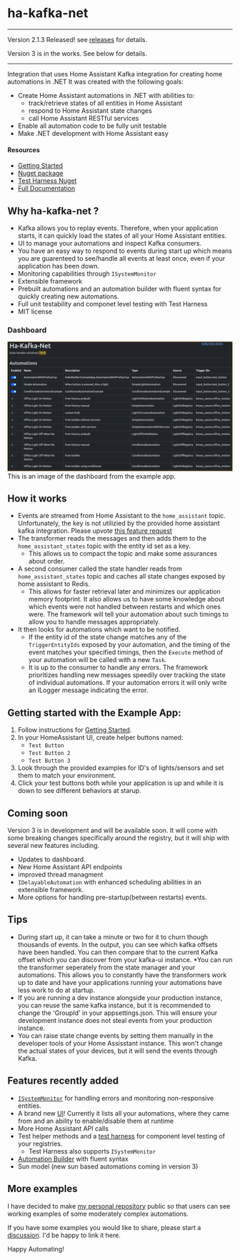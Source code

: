 # ha-kafka-net
***
Version 2.1.3 Released! see [releases](https://github.com/leosperry/ha-kafka-net/releases) for details.

Version 3 is in the works. See below for details.
***
Integration that uses Home Assistant Kafka integration for creating home automations in .NET
It was created with the following goals:
* Create Home Assistant automations in .NET with abilities to:
  * track/retrieve states of all entities in Home Assistant
  * respond to Home Assistant state changes
  * call Home Assistant RESTful services
* Enable all automation code to be fully unit testable
* Make .NET development with Home Assistant easy

#### Resources
* [Getting Started](https://github.com/leosperry/ha-kafka-net/wiki/Getting-Started)
* [Nuget package](https://www.nuget.org/packages/HaKafkaNet/)
* [Test Harness Nuget](https://www.nuget.org/packages/HaKafkaNet.TestHarness/)
* [Full Documentation](https://github.com/leosperry/ha-kafka-net/wiki)

## Why ha-kafka-net ?
* Kafka allows you to replay events. Therefore, when your application starts, it can quickly load the states of all your Home Assistant entities.
* UI to manage your automations and inspect Kafka consumers.
* You have an easy way to respond to events during start up which means you are guarenteed to see/handle all events at least once, even if your application has been down.
* Monitoring capabilities through `ISystemMonitor`
* Extensible framework
* Prebuilt automations and an automation builder with fluent syntax for quickly creating new automations.
* Full unit testability and componet level testing with Test Harness
* MIT license

### Dashboard
![Image of dashboard](/images/HaKafkaNetDashboard.png?raw=true)
This is an image of the dashboard from the example app.

## How it works
* Events are streamed from Home Assistant to the `home_assistant` topic. Unfortunately, the key is not utilizied by the provided home assistant kafka integration. Please upvote [this feature request](https://community.home-assistant.io/t/set-key-in-kafka-topic/671757/2)
* The transformer reads the messages and then adds them to the `home_assistant_states` topic with the entity id set as a key.
  - This allows us to compact the topic and make some assurances about order.
* A second consumer called the state handler reads from `home_assistant_states` topic and caches all state changes exposed by home assistant to Redis.
  - This allows for faster retrieval later and minimizes our application memory footprint. It also allows us to have some knowledge about which events were not handled between restarts and which ones were. The framework will tell your automation about such timings to allow you to handle messages appropriately.
* It then looks for automations which want to be notified.
  - If the entity id of the state change matches any of the `TriggerEntityIds` exposed by your automation, and the timing of the event matches your specified timings, then the `Execute` method of your automation will be called with a new `Task`.
  - It is up to the consumer to handle any errors. The framework prioritizes handling new messages speedily over tracking the state of individual automations. If your automation errors it will only write an ILogger message indicating the error.
 
## Getting started with the Example App:
1. Follow instructions for [Getting Started](https://github.com/leosperry/ha-kafka-net/wiki/Getting-Started).
2. In your HomeAssistant UI, create helper buttons named:
   - `Test Button`
   - `Test Button 2`
   - `Test Button 3`
2. Look through the provided examples for ID's of lights/sensors and set them to match your environment.
3. Click your test buttons both while your application is up and while it is down to see different behaviors at starup.

## Coming soon
Version 3 is in development and will be available soon. It will come with some breaking changes specifically around the registry, but it will ship with several new features including.
* Updates to dashboard.
* New Home Assistant API endpoints
* improved thread managment
* `IDelayableAutomation` with enhanced scheduling abilities in an extensible framework.
* More options for handling pre-startup(between restarts) events.  

## Tips
* During start up, it can take a minute or two for it to churn though thousands of events. In the output, you can see which kafka offsets have been handled. You can then compare that to the current Kafka offset which you can discover from your kafka-ui instance.
*You can run the transformer seperately from the state manager and your automations. This allows you to constantly have the transformers work up to date and have your applications running your automations have less work to do at startup.
* If you are running a dev instance alongside your production instance, you can reuse the same kafka instance, but it is recommended to change the 'GroupId' in your appsettings.json. This will ensure your development instance does not steal events from your production instance.
* You can raise state change events by setting them manually in the developer tools of your Home Assisstant instance. This won't change the actual states of your devices, but it will send the events through Kafka.

## Features recently added
* [`ISystemMonitor`](https://github.com/leosperry/ha-kafka-net/wiki/System-Monitor) for handling errors and monitoring non-responsive entities.
* A brand new [UI](https://github.com/leosperry/ha-kafka-net/wiki/UI)! Currently it lists all your automations, where they came from and an ability to enable/disable them at runtime
* More Home Assistant API calls
* Test helper methods and a [test harness](https://github.com/leosperry/ha-kafka-net/wiki/Automated-Testing) for component level testing of your registries.
  * Test Harness also supports `ISystemMonitor`
* [Automation Builder](https://github.com/leosperry/ha-kafka-net/wiki/Automation-Registry#iautomationbuilder-interface) with fluent syntax
* Sun model (new sun based automations coming in version 3)

## More examples
I have decided to make [my personal repository](https://github.com/leosperry/MyHome) public so that users can see working examples of some moderately complex automations.

If you have some examples you would like to share, please start a [discussion](https://github.com/leosperry/ha-kafka-net/discussions). I'd be happy to link it here.

Happy Automating!
